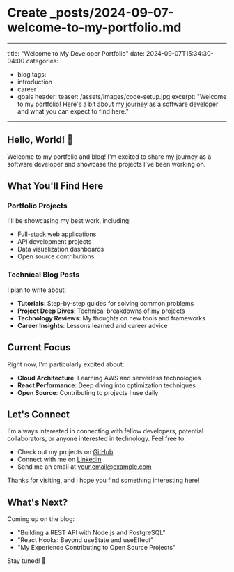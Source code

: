 # Create _posts/2024-09-07-welcome-to-my-portfolio.md

---
title: "Welcome to My Developer Portfolio"
date: 2024-09-07T15:34:30-04:00
categories:
  - blog
tags:
  - introduction
  - career
  - goals
header:
  teaser: /assets/images/code-setup.jpg
excerpt: "Welcome to my portfolio! Here's a bit about my journey as a software developer and what you can expect to find here."
---

## Hello, World! 👋

Welcome to my portfolio and blog! I'm excited to share my journey as a software developer and showcase the projects I've been working on.

## What You'll Find Here

### Portfolio Projects
I'll be showcasing my best work, including:
- Full-stack web applications
- API development projects  
- Data visualization dashboards
- Open source contributions

### Technical Blog Posts
I plan to write about:
- **Tutorials**: Step-by-step guides for solving common problems
- **Project Deep Dives**: Technical breakdowns of my projects
- **Technology Reviews**: My thoughts on new tools and frameworks
- **Career Insights**: Lessons learned and career advice

## Current Focus

Right now, I'm particularly excited about:
- **Cloud Architecture**: Learning AWS and serverless technologies
- **React Performance**: Deep diving into optimization techniques
- **Open Source**: Contributing to projects I use daily

## Let's Connect

I'm always interested in connecting with fellow developers, potential collaborators, or anyone interested in technology. Feel free to:

- Check out my projects on [GitHub](https://github.com/yourusername)
- Connect with me on [LinkedIn](https://linkedin.com/in/yourusername)  
- Send me an email at your.email@example.com

Thanks for visiting, and I hope you find something interesting here!

## What's Next?

Coming up on the blog:
- "Building a REST API with Node.js and PostgreSQL"
- "React Hooks: Beyond useState and useEffect"  
- "My Experience Contributing to Open Source Projects"

Stay tuned! 🚀